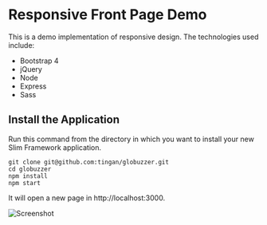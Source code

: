 # Responsive Front Page Demo

This is a demo implementation of responsive design. The technologies used include:
* Bootstrap 4
* jQuery
* Node
* Express
* Sass

## Install the Application

Run this command from the directory in which you want to install your new Slim Framework application.

    git clone git@github.com:tingan/globuzzer.git
    cd globuzzer
    npm install
    npm start

It will open a new page in http://localhost:3000.

![Screenshot]()

